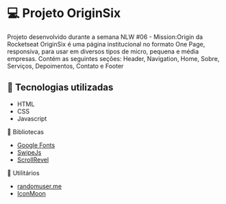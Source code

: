# 💻 Projeto OriginSix
Projeto desenvolvido durante a semana NLW #06 - Mission:Origin da Rocketseat
OriginSix é uma página institucional no formato One Page, responsiva, para usar em diversos tipos de micro, pequena e média empresas. Contém as seguintes seções: Header, Navigation, Home, Sobre, Serviços, Depoimentos, Contato e Footer

## 🚀 Tecnologias utilizadas

- HTML
- CSS
- Javascript

📖 Bibliotecas

- <a href="https://fonts.google.com/">Google Fonts</a>   
- <a href="https://swiperjs.com/">SwipeJs</a>
- <a href="https://scrollrevealjs.org/">ScrollRevel</a>

🔖 Utilitários

- <a href="https://randomuser.me/">randomuser.me</a> 
- <a href="https://icomoon.io/">IconMoon</a>
